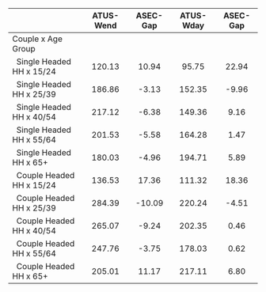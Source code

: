 
|                      |    ATUS-Wend |     ASEC-Gap |    ATUS-Wday |     ASEC-Gap |
| -------------------- | :----------: | :----------: | :----------: | :----------: |
| Couple x Age Group   |              |              |              |              |
| &nbsp;&nbsp;Single Headed HH x 15/24 |       120.13 |        10.94 |        95.75 |        22.94 |
| &nbsp;&nbsp;Single Headed HH x 25/39 |       186.86 |        -3.13 |       152.35 |        -9.96 |
| &nbsp;&nbsp;Single Headed HH x 40/54 |       217.12 |        -6.38 |       149.36 |         9.16 |
| &nbsp;&nbsp;Single Headed HH x 55/64 |       201.53 |        -5.58 |       164.28 |         1.47 |
| &nbsp;&nbsp;Single Headed HH x 65+ |       180.03 |        -4.96 |       194.71 |         5.89 |
| &nbsp;&nbsp;Couple Headed HH x 15/24 |       136.53 |        17.36 |       111.32 |        18.36 |
| &nbsp;&nbsp;Couple Headed HH x 25/39 |       284.39 |       -10.09 |       220.24 |        -4.51 |
| &nbsp;&nbsp;Couple Headed HH x 40/54 |       265.07 |        -9.24 |       202.35 |         0.46 |
| &nbsp;&nbsp;Couple Headed HH x 55/64 |       247.76 |        -3.75 |       178.03 |         0.62 |
| &nbsp;&nbsp;Couple Headed HH x 65+ |       205.01 |        11.17 |       217.11 |         6.80 |

